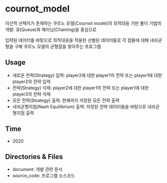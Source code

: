 # cournot_model
이산적 선택지가 존재하는 쿠르노 모델(Cournot model)의 최적대응 기반 풀이 기법의 개발: 큐(Queue)와 체이닝(Chaining)을 중심으로

입력된 데이터를 바탕으로 최적대응을 적용한 선별된 데이터들로 각 점들에 대해 내쉬균형을 구해 쿠르노 모델의 균형점을 찾아주는 프로그램

## Usage
* 새로운 전략(Strategy) 입력: player2에 대한 player1의 전략 또는 player1에 대한 player2의 전략 입력
* 전략(Strategy) 삭제: player2에 대한 player1의 전략 또는 player1에 대한 player2의 전략 삭제
* 모든 전략(Strategy) 출력: 현재까지 저장된 모든 전략 출력
* 내쉬균형지점(Nash Equilibrium) 출력: 저장된 전략 데이터들을 바탕으로 내쉬균형지점 출력

## Time
* 2020

## Directories & Files
* document: 개발 관련 문서
* source_code: 프로그램 소스코드

